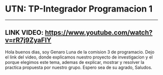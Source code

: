 # UTN: TP-Integrador Programacion 1
------------------------------------
LINK VIDEO: https://www.youtube.com/watch?v=rR7j9ZyaFIY
------------------------------------
Hola buenos dias, soy Genaro Luna de la comision 3 de programacio.
Dejo el link del video, donde explicamos nuestro proyecto de investigacion y el porque elegimos este tema, ademas de explicar, mostrar y resolver la practica propuesta por nuestro grupo.
Espero sea de su agrado, Saludos.
